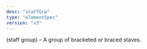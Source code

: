```yaml
---
desc: "staffGrp"
type: "elementSpec"
version: "v3"
---
```


(staff group) – A group of bracketed or braced staves.